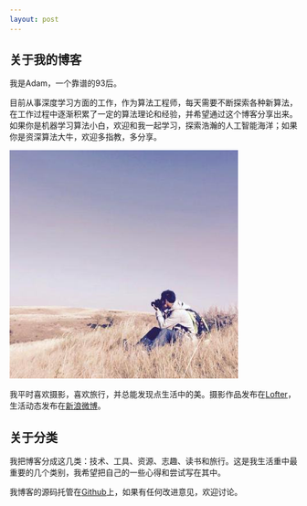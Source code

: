 ```yaml
---
layout: post
---
```


## 关于我的博客

我是Adam，一个靠谱的93后。

目前从事深度学习方面的工作，作为算法工程师，每天需要不断探索各种新算法，在工作过程中逐渐积累了一定的算法理论和经验，并希望通过这个博客分享出来。如果你是机器学习算法小白，欢迎和我一起学习，探索浩瀚的人工智能海洋；如果你是资深算法大牛，欢迎多指教，多分享。

![Adam-w400](/assets/img/avatar.jpg)

我平时喜欢摄影，喜欢旅行，并总能发现点生活中的美。摄影作品发布在[Lofter](http://lee6831.lofter.com)，生活动态发布在[新浪微博](http://weibo.com/adam2go)。

## 关于分类

我把博客分成这几类：技术、工具、资源、志趣、读书和旅行。这是我生活重中最重要的几个类别，我希望把自己的一些心得和尝试写在其中。

我博客的源码托管在[Github](https://github.com/adam2go/adam2go.github.io)上，如果有任何改进意见，欢迎讨论。



